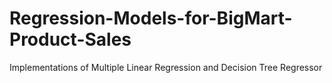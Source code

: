 # Regression-Models-for-BigMart-Product-Sales
Implementations of Multiple Linear Regression and Decision Tree Regressor
